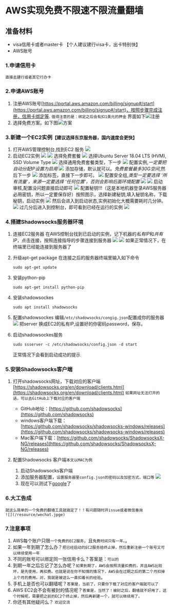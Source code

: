 #   AWS实现免费不限速不限流量翻墙
##  准备材料
*   visa信用卡或者master卡 【个人建议建行visa卡，出卡特别快】
*   AWS账号
### 1.申请信用卡
    直接去建行或者其它行办卡
### 2.申请AWS账号
1.  注册AWS账号[https://portal.aws.amazon.com/billing/signup#/start](https://portal.aws.amazon.com/billing/signup#/start)，按照步骤完成注册，信用卡绑定等.
    `值得注意的是：绑定之后会有扣1美元的押金`
    界面如下![注册](/resource/register.png)
2.  选择免费方案。如下图![方案](/resource/plan.png)

### 3.新建一个EC2实例`【建议选择东京服务器，国内速度会更快】`
1.  打开AWS管理控制台,找到EC2 服务
    ![](/resource/console.png)
2.  启动EC2实例
    ![](/resource/ec2.png)
    ![](/resource/create.png)
    选择免费套餐
    ![](/resource/image1.png)
    选择Ubuntu Server 18.04 LTS (HVM), SSD Volume Type
    ![](/resource/image2.png)
    选择通用免费套餐类型，下一步
    ![](/resource/taocan.png)
    配置实例,*一定要把自动分配IP设置为启用*
    ![](/resource/config.png)
    添加存储，默认就可以。*免费套餐最多30G空间*,然后下一步
    ![](/resource/space.png)
    添加标签，直接下一步即可。
    ![](/resource/tag.png)
    配置安全组,*类型一定要选择 ‘所有流量’，来源一定要选择 ‘任何位置’，否则会影响后面环境配置*
    ![](/resource/safe1.png)
    ![](/resource/safe2.png)
    启动审核,配置没问题直接启动即可
    ![](/resource/check.png)
    配置秘钥!!!（这是本地机器登录AWS服务器必用密钥，所以一定要保存好）按照图示，选择新建秘钥,填入秘钥名称，下载秘钥，启动实例
    ![](/resource/key.png)
    然后会进入到启动状态,实例初始化大概需要耗时几分钟。
    ![](/resource/finish.png)
    过几分后进入到控制台，即可看到已经在运行的实例
    ![](/resource/new.png)
### 4.搭建Shadowsocks服务器环境
1.  连接EC2服务器
    在AWS控制台找到已启动的实例，记下机器的*私有IP*和*共有IP*，点击连接，按照连接指导的步骤连接到服务器
    ![](/resource/machine.png)
    ![](/resource/connect.png)
    如果正常情况下，在终端里已经能连接到服务器了
2.  升级apt-get package
    在连接之后的服务器终端里输入如下命令
    ```
    sudo apt-get update
    ```
3.  安装python-pip
    ```
    sudo apt-get install python-pip
    ```
4.  安装shadowsockes
    ```
    sudo apt install shadowsocks
    ```
5.  配置shadowsockes
    编辑`/etc/shadowsocks/congig.json`配置成你的服务器
    ![](/resource/json.png)
    把server 换成EC2的私有IP,设置好的你密码password，保存。
6.  启动shadowsockes服务
    
    ```
    sudo ssserver -c /etc/shadowsocks/config.json -d start
    ```
    正常情况下会看到启动成功的提示
### 5.安装Shadowsocks客户端
1.  打开shadowsocks网址，下载对应的客户端[https://shadowsocks.org/en/download/clients.html](https://shadowsocks.org/en/download/clients.html)
    `如果网址无法打开的话，可以去GitHub上下载对应的客户端`
    *   GitHub地址：[https://github.com/shadowsocks](https://github.com/shadowsocks)
    *   windows客户端下载：[https://github.com/shadowsocks/shadowsocks-windows/releases](https://github.com/shadowsocks/shadowsocks-windows/releases)
    *   Mac客户端下载：[https://github.com/shadowsocks/ShadowsocksX-NG/releases](https://github.com/shadowsocks/ShadowsocksX-NG/releases)

2.  配置Shadowsocks 客户端`本文以MAC为例`

    1.  启动Shadowsocks客户端
    2.  添加服务器配置，`设置服务器里config.json的密码以及加密方式，端口等`
        ![](/resource/client.png)
    3.  现在可以测试下[google](https://www.google.com/)了
### 6.大工告成
    就这么简单的一个免费的翻墙工具就搞定了！！有问题随时开issue或者微信垂询
    ![](/resource/wechat.jpge)
### 7.注意事项
1.  AWS每个账户只限`一个免费的EC2服务`，且`免费时间只有一年。`。
2.  如果一年到期了怎么办？`把已经启动的EC2服务给终止掉，然后重新注册一个账号又可以继续使用一年`
3.  不同的账号可以绑定同一张信用卡么？答案是：`可以的`
4.  到期一年之后忘记了怎么办呢？`如果到期了，AWS会按照流量扣费的，并且AWS比较坏，是先使用，再扣费。也就是说在你不知情的情况下，AWS会在过期之后的第二个月扣掉上个月的费用。对，我就是被这么一直扣着长的经验`。
5.  手机上是否也可以翻墙呢？`答案是，当前了，只要你下载了对应的客户端就可以了`
6.  AWS EC2会不会有被封的情况呢？`答案是，当然了！被封之后，翻墙就不好用了，这个时候呢，需要把之前的EC2个终止掉，然后再新建一个，就可以继续用了。`
7.  你还有其他疑问么？ `欢迎交流`